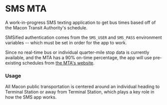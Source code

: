 SMS MTA
=======

A work-in-progress SMS texting application to get bus times based off of
the Macon Transit Authority's schedule.

SMSified authentication comes from the `SMS_USER` and `SMS_PASS`
environment variables -- which must be set in order for the app to work.

Since no real-time bus or individual quarter-mile stop data is currently
available, and the MTA has a 90% on-time percentage, the app will use
pre-existing schedules from [the MTA's
website](http://www.mta-mac.com/schedules.html).


### Usage

All Macon public transportation is centered around an individual heading
to Terminal Station or away from Terminal Station, which plays a key
role in how the SMS app works.
